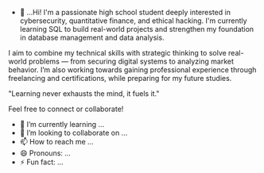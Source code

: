 - 👀 ...Hi! I'm a passionate high school student deeply interested in cybersecurity, quantitative finance, and ethical hacking. I'm currently learning SQL to build real-world projects and strengthen my
 foundation in database management and data analysis.

I aim to combine my technical skills with strategic thinking to solve real-world problems — from securing digital systems to analyzing market behavior. I’m also working towards gaining professional experience through 
freelancing and certifications, while preparing for my future studies.

"Learning never exhausts the mind, it fuels it."

Feel free to connect or collaborate! 
- 🌱 I’m currently learning ...
- 💞️ I’m looking to collaborate on ...
- 📫 How to reach me ...
- 😄 Pronouns: ...
- ⚡ Fun fact: ...

<!---
RishabSolemn/RishabSolemn is a ✨ special ✨ repository because its `README.md` (this file) appears on your GitHub profile.
You can click the Preview link to take a look at your changes.
--->
